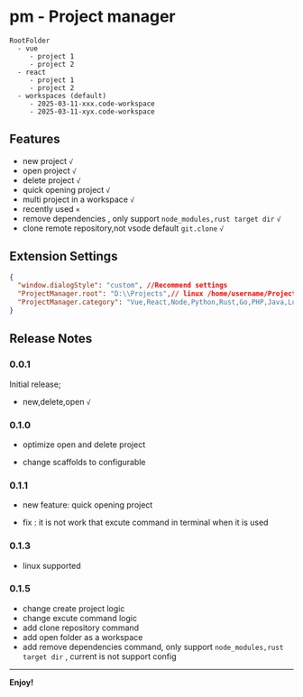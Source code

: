 # pm - Project manager

```
RootFolder
  - vue
     - project 1
     - project 2
  - react
     - project 1
     - project 2
  - workspaces (default)
     - 2025-03-11-xxx.code-workspace
     - 2025-03-11-xyx.code-workspace
```

## Features

- new project `√`
- open project `√`
- delete project `√`
- quick opening project `√`
- multi project in a workspace `√`
- recently used `×`
- remove dependencies , only support `node_modules,rust target dir` `√`
- clone remote repository,not vsode default `git.clone` `√`

## Extension Settings

```json
{
  "window.dialogStyle": "custom", //Recommend settings
  "ProjectManager.root": "D:\\Projects",// linux /home/username/Projects
  "ProjectManager.category": "Vue,React,Node,Python,Rust,Go,PHP,Java,Lua,RemoteRepository,Temp"
}
```


## Release Notes

### 0.0.1

Initial release;

- new,delete,open `√`

### 0.1.0

- optimize open and delete project

- change scaffolds to configurable

### 0.1.1

- new feature: quick opening project

- fix : it is not work that excute command in terminal when it is used

### 0.1.3

- linux supported

### 0.1.5
 - change create project logic
 - change excute command logic
 - add clone repository command
 - add open folder as a workspace
 - add remove dependencies command, only support `node_modules,rust target dir` , current is not support config

---

**Enjoy!**
